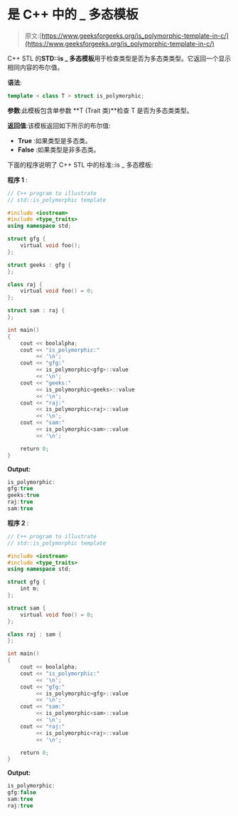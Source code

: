 # 是 C++ 中的 _ 多态模板

> 原文:[https://www.geeksforgeeks.org/is_polymorphic-template-in-c/](https://www.geeksforgeeks.org/is_polymorphic-template-in-c/)

C++ STL 的**STD::is _ 多态模板**用于检查类型是否为多态类类型。它返回一个显示相同内容的布尔值。

**语法**:

```cpp
template < class T > struct is_polymorphic;

```

**参数**:此模板包含单参数 **T (Trait 类)**检查 T 是否为多态类类型。

**返回值**:该模板返回如下所示的布尔值:

*   **True** :如果类型是多态类。
*   **False** :如果类型是非多态类。

下面的程序说明了 C++ STL 中的标准::is _ 多态模板:

**程序 1** :

```cpp
// C++ program to illustrate
// std::is_polymorphic template

#include <iostream>
#include <type_traits>
using namespace std;

struct gfg {
    virtual void foo();
};

struct geeks : gfg {
};

class raj {
    virtual void foo() = 0;
};

struct sam : raj {
};

int main()
{
    cout << boolalpha;
    cout << "is_polymorphic:"
         << '\n';
    cout << "gfg:"
         << is_polymorphic<gfg>::value
         << '\n';
    cout << "geeks:"
         << is_polymorphic<geeks>::value
         << '\n';
    cout << "raj:"
         << is_polymorphic<raj>::value
         << '\n';
    cout << "sam:"
         << is_polymorphic<sam>::value
         << '\n';

    return 0;
}
```

**Output:**

```cpp
is_polymorphic:
gfg:true
geeks:true
raj:true
sam:true

```

**程序 2** :

```cpp
// C++ program to illustrate
// std::is_polymorphic template

#include <iostream>
#include <type_traits>
using namespace std;

struct gfg {
    int m;
};

struct sam {
    virtual void foo() = 0;
};

class raj : sam {
};

int main()
{
    cout << boolalpha;
    cout << "is_polymorphic:"
         << '\n';
    cout << "gfg:"
         << is_polymorphic<gfg>::value
         << '\n';
    cout << "sam:"
         << is_polymorphic<sam>::value
         << '\n';
    cout << "raj:"
         << is_polymorphic<raj>::value
         << '\n';

    return 0;
}
```

**Output:**

```cpp
is_polymorphic:
gfg:false
sam:true
raj:true

```